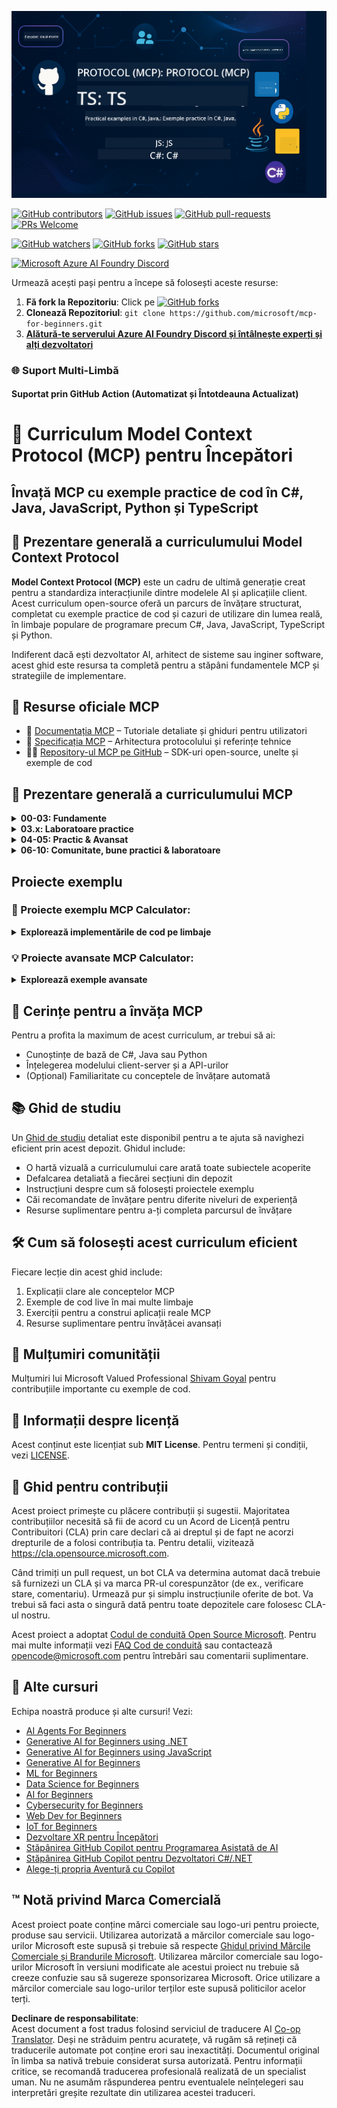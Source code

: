 <!--
CO_OP_TRANSLATOR_METADATA:
{
  "original_hash": "bc76969a3bb20c032d1d5e95a304a2e3",
  "translation_date": "2025-06-24T16:45:53+00:00",
  "source_file": "README.md",
  "language_code": "ro"
}
-->
![MCP-for-beginners](../../translated_images/mcp-beginners.2ce2b317996369ff66c5b72e25eff9d4288ab2741fc70c0b4e523d1ae1e249fd.ro.png) 

[![GitHub contributors](https://img.shields.io/github/contributors/microsoft/mcp-for-beginners.svg)](https://GitHub.com/microsoft/mcp-for-beginners/graphs/contributors)
[![GitHub issues](https://img.shields.io/github/issues/microsoft/mcp-for-beginners.svg)](https://GitHub.com/microsoft/mcp-for-beginners/issues)
[![GitHub pull-requests](https://img.shields.io/github/issues-pr/microsoft/mcp-for-beginners.svg)](https://GitHub.com/microsoft/mcp-for-beginners/pulls)
[![PRs Welcome](https://img.shields.io/badge/PRs-welcome-brightgreen.svg?style=flat-square)](http://makeapullrequest.com)

[![GitHub watchers](https://img.shields.io/github/watchers/microsoft/mcp-for-beginners.svg?style=social&label=Watch)](https://GitHub.com/microsoft/mcp-for-beginners/watchers)
[![GitHub forks](https://img.shields.io/github/forks/microsoft/mcp-for-beginners.svg?style=social&label=Fork)](https://GitHub.com/microsoft/mcp-for-beginners/fork)
[![GitHub stars](https://img.shields.io/github/stars/microsoft/mcp-for-beginners?style=social&label=Star)](https://GitHub.com/microsoft/mcp-for-beginners/stargazers)


[![Microsoft Azure AI Foundry Discord](https://dcbadge.vercel.app/api/server/ByRwuEEgH4)](https://discord.com/invite/ByRwuEEgH4)


Urmează acești pași pentru a începe să folosești aceste resurse:
1. **Fă fork la Repozitoriu**: Click pe [![GitHub forks](https://img.shields.io/github/forks/microsoft/mcp-for-beginners.svg?style=social&label=Fork)](https://GitHub.com/microsoft/mcp-for-beginners/fork)
2. **Clonează Repozitoriul**:   `git clone https://github.com/microsoft/mcp-for-beginners.git`
3. [**Alătură-te serverului Azure AI Foundry Discord și întâlnește experți și alți dezvoltatori**](https://discord.com/invite/ByRwuEEgH4)


### 🌐 Suport Multi-Limbă

#### Suportat prin GitHub Action (Automatizat și Întotdeauna Actualizat)

# 🚀 Curriculum Model Context Protocol (MCP) pentru Începători

## **Învață MCP cu exemple practice de cod în C#, Java, JavaScript, Python și TypeScript**

## 🧠 Prezentare generală a curriculumului Model Context Protocol

**Model Context Protocol (MCP)** este un cadru de ultimă generație creat pentru a standardiza interacțiunile dintre modelele AI și aplicațiile client. Acest curriculum open-source oferă un parcurs de învățare structurat, completat cu exemple practice de cod și cazuri de utilizare din lumea reală, în limbaje populare de programare precum C#, Java, JavaScript, TypeScript și Python.

Indiferent dacă ești dezvoltator AI, arhitect de sisteme sau inginer software, acest ghid este resursa ta completă pentru a stăpâni fundamentele MCP și strategiile de implementare.

## 🔗 Resurse oficiale MCP

- 📘 [Documentația MCP](https://modelcontextprotocol.io/) – Tutoriale detaliate și ghiduri pentru utilizatori  
- 📜 [Specificația MCP](https://spec.modelcontextprotocol.io/) – Arhitectura protocolului și referințe tehnice  
- 🧑‍💻 [Repository-ul MCP pe GitHub](https://github.com/modelcontextprotocol) – SDK-uri open-source, unelte și exemple de cod  

## 🧭 Prezentare generală a curriculumului MCP

<details>
  <summary><strong>00-03: Fundamente</strong></summary>

- **00. Introducere în MCP**  
  Prezentare generală a Model Context Protocol și importanța sa în fluxurile AI. [Citește mai mult](./00-Introduction/README.md)
- **01. Concepute de bază explicate**  
  Explorare detaliată a conceptelor fundamentale MCP. [Citește mai mult](./01-CoreConcepts/README.md)
- **02. Securitatea în MCP**  
  Amenințări de securitate și bune practici. [Citește mai mult](./02-Security/README.md)
- **03. Primii pași cu MCP**  
  Configurarea mediului, servere/clienti de bază, integrare. [Citește mai mult](./03-GettingStarted/README.md)
</details>

<details>
  <summary><strong>03.x: Laboratoare practice</strong></summary>

- **3.1. Primul server** – [Ghid](./03-GettingStarted/01-first-server/README.md)
- **3.2. Primul client** – [Ghid](./03-GettingStarted/02-client/README.md)
- **3.3. Client cu LLM** – [Ghid](./03-GettingStarted/03-llm-client/README.md)
- **3.4. Consumarea unui server cu Visual Studio Code** – [Ghid](./03-GettingStarted/04-vscode/README.md)
- **3.5. Crearea unui server folosind SSE** – [Ghid](./03-GettingStarted/05-sse-server/README.md)
- **3.6. Streaming HTTP** – [Ghid](./03-GettingStarted/06-http-streaming/README.md)
- **3.7. Folosirea AI Toolkit** – [Ghid](./03-GettingStarted/07-aitk/README.md)
- **3.8. Testarea serverului tău** – [Ghid](./03-GettingStarted/08-testing/README.md)
- **3.9. Implementarea serverului tău** – [Ghid](./03-GettingStarted/09-deployment/README.md)
</details>

<details>
  <summary><strong>04-05: Practic & Avansat</strong></summary>

- **04. Implementare practică**  
  SDK-uri, depanare, testare, șabloane reutilizabile pentru prompturi. [Citește mai mult](./04-PracticalImplementation/README.md)
- **05. Subiecte avansate în MCP**  
  AI multimodal, scalare, utilizare în mediul enterprise. [Citește mai mult](./05-AdvancedTopics/README.md)
- **5.1. Integrare MCP cu Azure** – [Ghid](./05-AdvancedTopics/mcp-integration/README.md)
- **5.2. Multimodalitate** – [Ghid](./05-AdvancedTopics/mcp-multi-modality/README.md)
- **5.3. Demo MCP OAuth2** – [Ghid](./05-AdvancedTopics/mcp-oauth2-demo/README.md)
- **5.4. Root Contexts** – [Ghid](./05-AdvancedTopics/mcp-root-contexts/README.md)
- **5.5. Rutare** – [Ghid](./05-AdvancedTopics/mcp-routing/README.md)
- **5.6. Sampling** – [Ghid](./05-AdvancedTopics/mcp-sampling/README.md)
- **5.7. Scalare** – [Ghid](./05-AdvancedTopics/mcp-scaling/README.md)
- **5.8. Securitate** – [Ghid](./05-AdvancedTopics/mcp-security/README.md)
- **5.9. Web Search MCP** – [Ghid](./05-AdvancedTopics/web-search-mcp/README.md)
- **5.10. Streaming în timp real** – [Ghid](./05-AdvancedTopics/mcp-realtimestreaming/README.md)
- **5.11. Căutare web în timp real** – [Ghid](./05-AdvancedTopics/mcp-realtimesearch/README.md)
</details>

<details>
  <summary><strong>06-10: Comunitate, bune practici & laboratoare</strong></summary>

- **06. Contribuții ale comunității** – [Ghid](./06-CommunityContributions/README.md)
- **07. Lecții din adopția timpurie** – [Ghid](./07-LessonsFromEarlyAdoption/README.md)
- **08. Cele mai bune practici pentru MCP** – [Ghid](./08-BestPractices/README.md)
- **09. Studii de caz MCP** – [Ghid](./09-CaseStudy/README.md)
- **10. Optimizarea fluxurilor de lucru AI: Construirea unui server MCP cu AI Toolkit** – [Laborator practic](./10-StreamliningAIWorkflowsBuildingAnMCPServerWithAIToolkit/README.md)
</details>

## Proiecte exemplu

### 🧮 Proiecte exemplu MCP Calculator:
<details>
  <summary><strong>Explorează implementările de cod pe limbaje</strong></summary>

  - [Exemplu server MCP în C#](./03-GettingStarted/samples/csharp/README.md)
  - [Calculator MCP în Java](./03-GettingStarted/samples/java/calculator/README.md)
  - [Demo MCP în JavaScript](./03-GettingStarted/samples/javascript/README.md)
  - [Server MCP în Python](../../03-GettingStarted/samples/python/mcp_calculator_server.py)
  - [Exemplu MCP în TypeScript](./03-GettingStarted/samples/typescript/README.md)

</details>

### 💡 Proiecte avansate MCP Calculator:
<details>
  <summary><strong>Explorează exemple avansate</strong></summary>

  - [Exemplu avansat în C#](./04-PracticalImplementation/samples/csharp/README.md)
  - [Exemplu aplicație container Java](./04-PracticalImplementation/samples/java/containerapp/README.md)
  - [Exemplu avansat în JavaScript](./04-PracticalImplementation/samples/javascript/README.md)
  - [Implementare complexă în Python](../../04-PracticalImplementation/samples/python/mcp_sample.py)
  - [Exemplu container în TypeScript](./04-PracticalImplementation/samples/typescript/README.md)

</details>


## 🎯 Cerințe pentru a învăța MCP

Pentru a profita la maximum de acest curriculum, ar trebui să ai:

- Cunoștințe de bază de C#, Java sau Python
- Înțelegerea modelului client-server și a API-urilor
- (Opțional) Familiaritate cu conceptele de învățare automată

## 📚 Ghid de studiu

Un [Ghid de studiu](./study_guide.md) detaliat este disponibil pentru a te ajuta să navighezi eficient prin acest depozit. Ghidul include:

- O hartă vizuală a curriculumului care arată toate subiectele acoperite
- Defalcarea detaliată a fiecărei secțiuni din depozit
- Instrucțiuni despre cum să folosești proiectele exemplu
- Căi recomandate de învățare pentru diferite niveluri de experiență
- Resurse suplimentare pentru a-ți completa parcursul de învățare

## 🛠️ Cum să folosești acest curriculum eficient

Fiecare lecție din acest ghid include:

1. Explicații clare ale conceptelor MCP  
2. Exemple de cod live în mai multe limbaje  
3. Exerciții pentru a construi aplicații reale MCP  
4. Resurse suplimentare pentru învățăcei avansați


## 🌟 Mulțumiri comunității

Mulțumiri lui Microsoft Valued Professional [Shivam Goyal](https://www.linkedin.com/in/shivam2003/) pentru contribuțiile importante cu exemple de cod.

## 📜 Informații despre licență

Acest conținut este licențiat sub **MIT License**. Pentru termeni și condiții, vezi [LICENSE](../../LICENSE).

## 🤝 Ghid pentru contribuții

Acest proiect primește cu plăcere contribuții și sugestii. Majoritatea contribuțiilor necesită să fii de acord cu un Acord de Licență pentru Contribuitori (CLA) prin care declari că ai dreptul și de fapt ne acorzi drepturile de a folosi contribuția ta. Pentru detalii, vizitează <https://cla.opensource.microsoft.com>.

Când trimiți un pull request, un bot CLA va determina automat dacă trebuie să furnizezi un CLA și va marca PR-ul corespunzător (de ex., verificare stare, comentariu). Urmează pur și simplu instrucțiunile oferite de bot. Va trebui să faci asta o singură dată pentru toate depozitele care folosesc CLA-ul nostru.

Acest proiect a adoptat [Codul de conduită Open Source Microsoft](https://opensource.microsoft.com/codeofconduct/). Pentru mai multe informații vezi [FAQ Cod de conduită](https://opensource.microsoft.com/codeofconduct/faq/) sau contactează [opencode@microsoft.com](mailto:opencode@microsoft.com) pentru întrebări sau comentarii suplimentare.

## 🎒 Alte cursuri
Echipa noastră produce și alte cursuri! Vezi:

- [AI Agents For Beginners](https://github.com/microsoft/ai-agents-for-beginners?WT.mc_id=academic-105485-koreyst)
- [Generative AI for Beginners using .NET](https://github.com/microsoft/Generative-AI-for-beginners-dotnet?WT.mc_id=academic-105485-koreyst)
- [Generative AI for Beginners using JavaScript](https://github.com/microsoft/generative-ai-with-javascript?WT.mc_id=academic-105485-koreyst)
- [Generative AI for Beginners](https://github.com/microsoft/generative-ai-for-beginners?WT.mc_id=academic-105485-koreyst)
- [ML for Beginners](https://aka.ms/ml-beginners?WT.mc_id=academic-105485-koreyst)
- [Data Science for Beginners](https://aka.ms/datascience-beginners?WT.mc_id=academic-105485-koreyst)
- [AI for Beginners](https://aka.ms/ai-beginners?WT.mc_id=academic-105485-koreyst)
- [Cybersecurity for Beginners](https://github.com/microsoft/Security-101??WT.mc_id=academic-96948-sayoung)
- [Web Dev for Beginners](https://aka.ms/webdev-beginners?WT.mc_id=academic-105485-koreyst)
- [IoT for Beginners](https://aka.ms/iot-beginners?WT.mc_id=academic-105485-koreyst)
- [Dezvoltare XR pentru Începători](https://github.com/microsoft/xr-development-for-beginners?WT.mc_id=academic-105485-koreyst)
- [Stăpânirea GitHub Copilot pentru Programarea Asistată de AI](https://aka.ms/GitHubCopilotAI?WT.mc_id=academic-105485-koreyst)
- [Stăpânirea GitHub Copilot pentru Dezvoltatori C#/.NET](https://github.com/microsoft/mastering-github-copilot-for-dotnet-csharp-developers?WT.mc_id=academic-105485-koreyst)
- [Alege-ți propria Aventură cu Copilot](https://github.com/microsoft/CopilotAdventures?WT.mc_id=academic-105485-koreyst)


## ™️ Notă privind Marca Comercială

Acest proiect poate conține mărci comerciale sau logo-uri pentru proiecte, produse sau servicii. Utilizarea autorizată a mărcilor comerciale sau logo-urilor Microsoft este supusă și trebuie să respecte [Ghidul privind Mărcile Comerciale și Brandurile Microsoft](https://www.microsoft.com/legal/intellectualproperty/trademarks/usage/general).
Utilizarea mărcilor comerciale sau logo-urilor Microsoft în versiuni modificate ale acestui proiect nu trebuie să creeze confuzie sau să sugereze sponsorizarea Microsoft.
Orice utilizare a mărcilor comerciale sau logo-urilor terților este supusă politicilor acelor terți.

**Declinare de responsabilitate**:  
Acest document a fost tradus folosind serviciul de traducere AI [Co-op Translator](https://github.com/Azure/co-op-translator). Deși ne străduim pentru acuratețe, vă rugăm să rețineți că traducerile automate pot conține erori sau inexactități. Documentul original în limba sa nativă trebuie considerat sursa autorizată. Pentru informații critice, se recomandă traducerea profesională realizată de un specialist uman. Nu ne asumăm răspunderea pentru eventualele neînțelegeri sau interpretări greșite rezultate din utilizarea acestei traduceri.